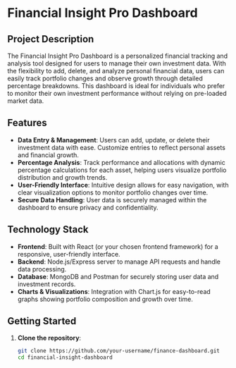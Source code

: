 # Financial Insight Pro Dashboard

## Project Description

The Financial Insight Pro Dashboard is a personalized financial tracking and analysis tool designed for users to manage their own investment data. With the flexibility to add, delete, and analyze personal financial data, users can easily track portfolio changes and observe growth through detailed percentage breakdowns. This dashboard is ideal for individuals who prefer to monitor their own investment performance without relying on pre-loaded market data.

## Features

- **Data Entry & Management**: Users can add, update, or delete their investment data with ease. Customize entries to reflect personal assets and financial growth.
- **Percentage Analysis**: Track performance and allocations with dynamic percentage calculations for each asset, helping users visualize portfolio distribution and growth trends.
- **User-Friendly Interface**: Intuitive design allows for easy navigation, with clear visualization options to monitor portfolio changes over time.
- **Secure Data Handling**: User data is securely managed within the dashboard to ensure privacy and confidentiality.

## Technology Stack

- **Frontend**: Built with React (or your chosen frontend framework) for a responsive, user-friendly interface.
- **Backend**: Node.js/Express server to manage API requests and handle data processing.
- **Database**: MongoDB and Postman for securely storing user data and investment records.
- **Charts & Visualizations**: Integration with Chart.js for easy-to-read graphs showing portfolio composition and growth over time.

## Getting Started

1. **Clone the repository**:
   ```bash
   git clone https://github.com/your-username/finance-dashboard.git
   cd financial-insight-dashboard
